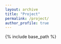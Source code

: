 ```yaml
---
layout: archive
title: "Project"
permalink: /project/
author_profile: true
---
```


{% include base_path %}
